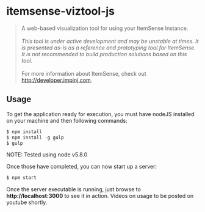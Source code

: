 # itemsense-viztool-js
> A web-based visualization tool for using your ItemSense Instance. <br/><br/>
*This tool is under active development and may be unstable at times.  It is presented as-is as a reference and prototyping tool for ItemSense.  It is not recommended to build production solutions based on this tool.*
<br/> <br/>
For more information about ItemSense, check out http://developer.impinj.com.


## Usage
To get the application ready for execution, you must have nodeJS installed on your machine and then following commands:
```javascript
$ npm install
$ npm install -g gulp
$ gulp
```
NOTE:  Tested using node v5.8.0

Once those have completed, you can now start up a server:
```javascript
$ npm start
```

Once the server executable is running, just browse to **http://localhost:3000** to see it in action.  Videos on usage to be posted on youtube shortly.
